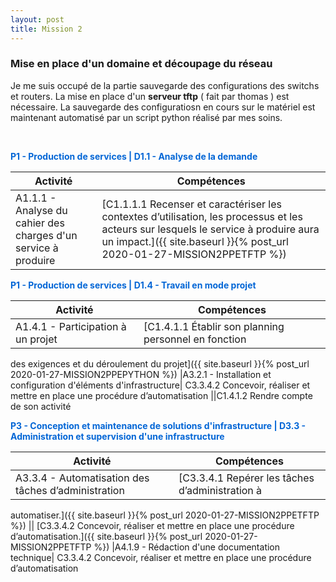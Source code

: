 ```yaml
---
layout: post
title: Mission 2
---
```


### __Mise en place d'un domaine et découpage du réseau__

Je me suis occupé de la partie sauvegarde des configurations des switchs et routers. La mise en place d'un __serveur tftp__ ( fait par thomas ) est nécessaire. La sauvegarde des configuratiosn en cours sur le matériel est maintenant automatisé par un script python réalisé par mes soins.

&nbsp;

<span style="color:#0366d6"><strong>P1 - Production de services | D1.1 - Analyse de la demande</strong></span>

| Activité | Compétences | 
|----------|-------------|
| A1.1.1 - Analyse du cahier des charges d'un service à produire | [C1.1.1.1 Recenser et caractériser les contextes d’utilisation, les processus et les acteurs sur lesquels le service à produire aura un impact.]({{ site.baseurl }}{% post_url 2020-01-27-MISSION2PPETFTP %})

<span style="color:#0366d6"><strong>P1 - Production de services | D1.4 - Travail en mode projet</strong></span>

| Activité | Compétences | 
|----------|-------------|
|A1.4.1 - Participation à un projet|[C1.4.1.1 Établir son planning personnel en fonction
des exigences et du déroulement du projet]({{ site.baseurl }}{% post_url 2020-01-27-MISSION2PPEPYTHON %})
|A3.2.1 - Installation et configuration d'éléments d'infrastructure| C3.3.4.2 Concevoir, réaliser et mettre en place une procédure d’automatisation
||C1.4.1.2 Rendre compte de son activité


<span style="color:#0366d6"><strong>P3 - Conception et maintenance de solutions d'infrastructure | D3.3 - Administration et supervision d'une infrastructure </strong></span>

| Activité | Compétences | 
|----------|-------------|
| A3.3.4 - Automatisation des tâches d’administration | [C3.3.4.1 Repérer les tâches d’administration à
automatiser.]({{ site.baseurl }}{% post_url 2020-01-27-MISSION2PPETFTP %}) 
|| [C3.3.4.2 Concevoir, réaliser et mettre en place une procédure d’automatisation.]({{ site.baseurl }}{% post_url 2020-01-27-MISSION2PPETFTP %}) 
|A4.1.9 - Rédaction d'une documentation technique| C3.3.4.2 Concevoir, réaliser et mettre en place une procédure d’automatisation




